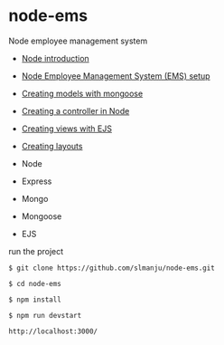 # node-ems
Node employee management system

* [Node introduction](http://slmanju.blogspot.com/2018/01/introduction-to-node.html)
* [Node Employee Management System (EMS) setup](http://slmanju.blogspot.com/2018/01/node-employee-management-system.html)
* [Creating models with mongoose](http://slmanju.blogspot.com/2018/01/creating-models-with-mongoose.html)
* [Creating a controller in Node](http://slmanju.blogspot.com/2018/01/creating-controller-in-node.html)
* [Creating views with EJS](http://slmanju.blogspot.com/2018/01/creating-views-with-ejs.html)
* [Creating layouts](http://slmanju.blogspot.com/2018/01/layouts-in-express-ejs.html)


* Node
* Express
* Mongo
* Mongoose
* EJS

run the project

`$ git clone https://github.com/slmanju/node-ems.git`

`$ cd node-ems`

`$ npm install`

`$ npm run devstart`

`http://localhost:3000/`
